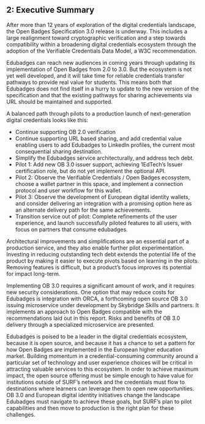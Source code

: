 ## 2: Executive Summary

After more than 12 years of exploration of the digital credentials landscape, the Open Badges Specification 3.0 release is underway. This includes a large realignment toward cryptographic verification and a step towards compatibility within a broadening digital credentials ecosystem through the adoption of the Verifiable Credentials Data Model, a W3C recommendation.

Edubadges can reach new audiences in coming years through updating its implementation of Open Badges from 2.0 to 3.0. But the ecosystem is not yet well developed, and it will take time for reliable credentials transfer pathways to provide real value for students. This means both that Edubadges does not find itself in a hurry to update to the new version of the specification and that the existing pathways for sharing achievements via URL should be maintained and supported.

A balanced path through pilots to a production launch of next-generation digital credentials looks like this:

*   Continue supporting OB 2.0 verification
*   Continue supporting URL based sharing, and add credential value enabling users to add Edubadges to LinkedIn profiles, the current most consequential sharing destination.
*   Simplify the Edubadges service architecturally, and address tech debt.
*   Pilot 1: Add new OB 3.0 issuer support, achieving 1EdTech’s Issuer certification role, but do not yet implement the optional API.
*   Pilot 2: Observe the Verifiable Credentials / Open Badges ecosystem, choose a wallet partner in this space, and implement a connection protocol and user workflow for this wallet.
*   Pilot 3: Observe the development of European digital identity wallets, and consider delivering an integration with a promising option here as an alternate delivery path for the same achievements.
*   Transition service out of pilot: Complete refinements of the user experience, and launch successfully piloted features to all users, with focus on partners that consume edubadges.

Architectural improvements and simplifications are an essential part of a production service, and they also enable further pilot experimentation. Investing in reducing outstanding tech debt extends the potential life of the product by making it easier to execute pivots based on learning in the pilots. Removing features is difficult, but a product’s focus improves its potential for impact long-term.

Implementing OB 3.0 requires a significant amount of work, and it requires new security considerations. One option that may reduce costs for Edubadges is integration with ORCA, a forthcoming open source OB 3.0 issuing microservice under development by Skybridge Skills and partners. It implements an approach to Open Badges compatible with the recommendations laid out in this report. Risks and benefits of OB 3.0 delivery through a specialized microservice are presented.

Edubadges is poised to be a leader in the digital credentials ecosystem, because it is open source, and because it has a chance to set a pattern for how Open Badges are implemented in the European higher education market. Building momentum in a credential-consuming community around a particular set of technology and user experience choices will be critical in attracting valuable services to this ecosystem. In order to achieve maximum impact, the open source offering must be simple enough to have value for institutions outside of SURF’s network and the credentials must flow to destinations where learners can leverage them to open new opportunities. OB 3.0 and European digital identity initiatives change the landscape Edubadges must navigate to achieve these goals, but SURF’s plan to pilot capabilities and then move to production is the right plan for these challenges.
